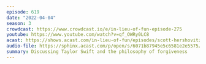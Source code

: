```yaml
---
episode: 619
date: "2022-04-04"
season: 3
crowdcast: https://www.crowdcast.io/e/in-lieu-of-fun-episode-275
youtube: https://www.youtube.com/watch?v=qf_OWRy0LC8
acast: https://shows.acast.com/in-lieu-of-fun/episodes/scott-hershovitz-on-taylor-swift-and-forgiveness
audio-file: https://sphinx.acast.com/p/open/s/6071b87945e5c6581e2e5575/e/624d87a7e45d6e0012ab679e/media.mp3
summary: Discussing Taylor Swift and the philosophy of forgiveness
---
```


